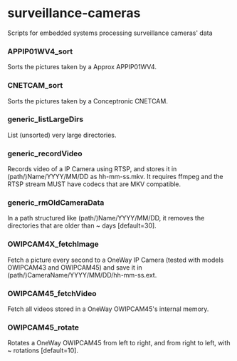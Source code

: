 # surveillance-cameras
Scripts for embedded systems processing surveillance cameras' data

### APPIP01WV4_sort
Sorts the pictures taken by a Approx APPIP01WV4.

### CNETCAM_sort
Sorts the pictures taken by a Conceptronic CNETCAM.

### generic_listLargeDirs
List (unsorted) very large directories.

### generic_recordVideo
Records video of a IP Camera using RTSP, and stores it in (path/)Name/YYYY/MM/DD as hh-mm-ss.mkv. It requires ffmpeg and the RTSP stream MUST have codecs that are MKV compatible.

### generic_rmOldCameraData
In a path structured like (path/)Name/YYYY/MM/DD, it removes the directories that are older than ~ days \[default=30\].

### OWIPCAM4X_fetchImage
Fetch a picture every second to a OneWay IP Camera (tested with models OWIPCAM43 and OWIPCAM45) and save it in (path/)CameraName/YYYY/MM/DD/hh-mm-ss.ext. 

### OWIPCAM45_fetchVideo
Fetch all videos stored in a OneWay OWIPCAM45's internal memory.

### OWIPCAM45_rotate
Rotates a OneWay OWIPCAM45 from left to right, and from right to left, with ~ rotations \[default=10\].
